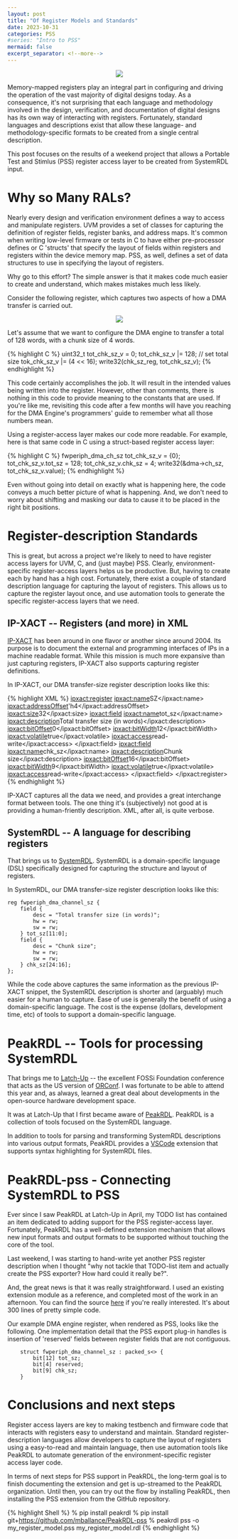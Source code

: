 ```yaml
---
layout: post
title: "Of Register Models and Standards"
date: 2023-10-31
categories: PSS
#series: "Intro to PSS"
mermaid: false
excerpt_separator: <!--more-->
---
```


<p align="center">
<img src="{{ '/imgs/2023/10/OfRegistersAndStandards_splash.png' | absolute_url }}"/>
</p>

Memory-mapped registers play an integral part in configuring and driving
the operation of the vast majority of digital designs today. As a 
consequence, it's not surprising that each language and methodology 
involved in the design, verification, and documentation of digital
designs has its own way of interacting with registers. Fortunately,
standard languages and descriptions exist that allow these language-
and methodology-specific formats to be created from a single central
description.

This post focuses on the results of a weekend project that allows 
a Portable Test and Stimlus (PSS) register access layer to be created 
from SystemRDL input.

<!--more-->

# Why so Many RALs?
Nearly every design and verification environment defines a way to access
and manipulate registers. UVM provides a set of classes for capturing
the definition of register fields, register banks, and address maps. It's
common when writing low-level firmware or tests in C to have either 
pre-processor defines or C 'structs' that specify the layout of fields
within registers and registers within the device memory map. PSS, as well,
defines a set of data structures to use in specifying the layout of 
registers.

Why go to this effort? The simple answer is that it makes code much easier
to create and understand, which makes mistakes much less likely.

Consider the following register, which captures two aspects of how a DMA
transfer is carried out. 

<p align="center">
<img src="{{ '/imgs/2023/10/WB_DMA_Channel_SZ_Reg.png' | absolute_url }}"/>
</p>

Let's assume that we want to configure the 
DMA engine to transfer a total of 128 words, with a chunk size of
4 words. 

{% highlight C %}
  uint32_t tot_chk_sz_v = 0;
  tot_chk_sz_v |= 128; // set total size
  tok_chk_sz_v |= (4 << 16);
  write32(chk_sz_reg, tot_chk_sz_v);
{% endhighlight %}

This code certainly accomplishes the job. It will result in the 
intended values being written into the register. However, other than comments, 
there is nothing in this code to provide meaning to the constants that are used.
If you're like me, revisiting this code after a few months will have you
reaching for the DMA Engine's programmers' guide to remember what all
those numbers mean.

Using a register-access layer makes our code more readable. For example,
here is that same code in C using a struct-based register access layer:

{% highlight C %}
  fwperiph_dma_ch_sz tot_chk_sz_v = {0};
  tot_chk_sz_v.tot_sz = 128;
  tot_chk_sz_v.chk_sz = 4;
  write32(&dma->ch_sz, tot_chk_sz_v.value);
{% endhighlight %}

Even without going into detail on exactly what is happening here, the
code conveys a much better picture of what is happening. And, we don't
need to worry about shifting and masking our data to cause it to be 
placed in the right bit positions.

# Register-description Standards
This is great, but across a project we're likely to need to have 
register access layers for UVM, C, and (just maybe) PSS. Clearly, 
environment-specific register-access layers helps us be productive. But, 
having to create each by hand has a high cost. Fortunately, there exist
a couple of standard description language for capturing the layout of 
registers. This allows us to capture the register layout once, and 
use automation tools to generate the specific 
register-access layers that we need. 

## IP-XACT -- Registers (and more) in XML
[IP-XACT](https://www.accellera.org/downloads/standards/ip-xact) has been 
around in one flavor or another since around 2004. Its purpose is 
to document the external and programming interfaces of IPs
in a machine readable format. While this mission is much more expansive
than just capturing registers, IP-XACT also supports capturing 
register definitions.

In IP-XACT, our DMA transfer-size register description looks like this:

{% highlight XML %}
    <ipxact:register>
        <ipxact:name>SZ</ipxact:name>
        <ipxact:addressOffset>'h4</ipxact:addressOffset>
        <ipxact:size>32</ipxact:size>
        <ipxact:field>
          <ipxact:name>tot_sz</ipxact:name>
          <ipxact:description>Total transfer size (in words)</ipxact:description>
          <ipxact:bitOffset>0</ipxact:bitOffset>
          <ipxact:bitWidth>12</ipxact:bitWidth>
          <ipxact:volatile>true</ipxact:volatile>
          <ipxact:access>read-write</ipxact:access>
        </ipxact:field>
        <ipxact:field>
          <ipxact:name>chk_sz</ipxact:name>
          <ipxact:description>Chunk size</ipxact:description>
          <ipxact:bitOffset>16</ipxact:bitOffset>
          <ipxact:bitWidth>9</ipxact:bitWidth>
          <ipxact:volatile>true</ipxact:volatile>
          <ipxact:access>read-write</ipxact:access>
        </ipxact:field>
    </ipxact:register>
{% endhighlight %}

IP-XACT captures all the data we need, and provides a great interchange
format between tools. The one thing it's (subjectively) not good at is
providing a human-friently description. XML, after all, is quite 
verbose.

## SystemRDL -- A language for describing registers
That brings us to 
[SystemRDL](https://www.accellera.org/downloads/standards/systemrdl). 
SystemRDL is a domain-specific language (DSL) specifically designed for 
capturing the structure and layout of registers. 

In SystemRDL, our DMA transfer-size register description looks like 
this:

```
reg fwperiph_dma_channel_sz {
    field {
        desc = "Total transfer size (in words)";
        hw = rw;
        sw = rw;
    } tot_sz[11:0];
    field {
        desc = "Chunk size";
        hw = rw;
        sw = rw;
    } chk_sz[24:16];
};
```

While the code above captures the same information as the previous 
IP-XACT snippet, the SystemRDL description is shorter and (arguably) 
much easier for a human to capture. Ease of use is generally the benefit 
of using a domain-specific language. The cost is the 
expense (dollars, development time, etc) of tools to support
a domain-specific language.

# PeakRDL -- Tools for processing SystemRDL
That brings me to [Latch-Up](https://www-archive.fossi-foundation.org/latchup/) -- 
the excellent FOSSi Foundation conference that acts as the US version of 
[ORConf](https://orconf.org/). I was fortunate to be able to attend this year 
and, as always, learned a great deal about developments in the open-source 
hardware development space. 

It was at Latch-Up that I first became aware of 
[PeakRDL](https://github.com/SystemRDL/PeakRDL).
PeakRDL is a collection of tools focused on the SystemRDL language. 

In addition to tools for parsing and transforming SystemRDL descriptions
into various output formats, PeakRDL provides a 
[VSCode](https://code.visualstudio.com/) extension that supports syntax
highlighting for SystemRDL files.

# PeakRDL-pss - Connecting SystemRDL to PSS
Ever since I saw PeakRDL at Latch-Up in April, my TODO list has contained
an item dedicated to adding support for the PSS register-access layer.
Fortunately, PeakRDL has a well-defined extension mechanism that allows 
new input formats and output formats to be supported without touching the
core of the tool.

Last weekend, I was starting to hand-write yet another PSS register 
description when I thought "why not tackle that TODO-list item and
actually create the PSS exporter? How hard could it really be?".

And, the great news is that it was really straightforward. I used
an existing extension module as a reference, and completed most
of the work in an afternoon. You can find the source 
[here](https://github.com/mballance/PeakRDL-pss) if you're really
interested. It's about 300 lines of pretty simple code.

Our example DMA engine register, when rendered as PSS, looks like
the following. One implementation detail that the PSS export
plug-in handles is insertion of 'reserved' fields between 
register fields that are not contiguous.

```
    struct fwperiph_dma_channel_sz : packed_s<> {
        bit[12] tot_sz;
        bit[4] reserved;
        bit[9] chk_sz;
    }
```

# Conclusions and next steps
Register access layers are key to making testbench and firmware
code that interacts with registers easy to understand and maintain.
Standard register-description languages allow developers to capture the
layout of registers using a easy-to-read and maintain language, then
use automation tools like PeakRDL to automate generation of the
environment-specific register access layer code.

In terms of next steps for PSS support in PeakRDL, the long-term goal 
is to finish documenting the extension and get is up-streamed to the 
PeakRDL organization.
Until then, you can try out the flow by installing PeakRDL, then
installing the PSS extension from the GitHub repository.

{% highlight Shell %}
  % pip install peakrdl
  % pip install git+https://github.com/mballance/PeakRDL-pss
  % peakrdl pss -o my_register_model.pss my_register_model.rdl
{% endhighlight %}


